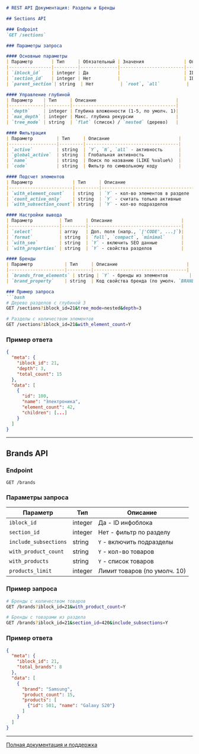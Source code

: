 ```markdown
# REST API Документация: Разделы и Бренды

## Sections API

### Endpoint
`GET /sections`

### Параметры запроса

#### Основные параметры
| Параметр       | Тип     | Обязательный | Значения               | Описание                          |
|----------------|---------|--------------|------------------------|-----------------------------------|
| `iblock_id`    | integer | Да           |                        | ID инфоблока                     |
| `section_id`   | integer | Нет          |                        | ID родительского раздела          |
| `parent_section`| string  | Нет          | `root`, `all`          | `root` - корневые разделы          |

#### Управление глубиной
| Параметр    | Тип     | Описание                              |
|-------------|---------|---------------------------------------|
| `depth`     | integer | Глубина вложенности (1-5, по умолч. 1)|
| `max_depth` | integer | Макс. глубина рекурсии                |
| `tree_mode` | string  | `flat` (список) / `nested` (дерево)   |

#### Фильтрация
| Параметр         | Тип     | Описание                          |
|------------------|---------|-----------------------------------|
| `active`         | string  | `Y`, `N`, `all` - активность      |
| `global_active`  | string  | Глобальная активность             |
| `name`           | string  | Поиск по названию (LIKE %value%)  |
| `code`           | string  | Фильтр по символьному коду        |

#### Подсчет элементов
| Параметр               | Тип     | Описание                          |
|------------------------|---------|-----------------------------------|
| `with_element_count`   | string  | `Y` - кол-во элементов в разделе  |
| `count_active_only`    | string  | `Y` - считать только активные     |
| `with_subsection_count`| string  | `Y` - кол-во подразделов          |

#### Настройки вывода
| Параметр          | Тип     | Описание                          |
|-------------------|---------|-----------------------------------|
| `select`          | array   | Доп. поля (напр., `['CODE', ...]`)|
| `format`          | string  | `full`, `compact`, `minimal`      |
| `with_seo`        | string  | `Y` - включить SEO данные         |
| `with_properties` | string  | `Y` - свойства разделов           |

#### Бренды
| Параметр            | Тип     | Описание                          |
|---------------------|---------|-----------------------------------|
| `brands_from_elements` | string | `Y` - бренды из элементов        |
| `brand_property`    | string  | Код свойства бренда (по умолч. `BRAND`)|

### Пример запроса
```bash
# Дерево разделов с глубиной 3
GET /sections?iblock_id=21&tree_mode=nested&depth=3

# Разделы с количеством элементов
GET /sections?iblock_id=21&with_element_count=Y
```

### Пример ответа
```json
{
  "meta": {
    "iblock_id": 21,
    "depth": 3,
    "total_count": 15
  },
  "data": [
    {
      "id": 100,
      "name": "Электроника",
      "element_count": 42,
      "children": [...]
    }
  ]
}
```

---

## Brands API

### Endpoint
`GET /brands`

### Параметры запроса
| Параметр             | Тип     | Описание                          |
|----------------------|---------|-----------------------------------|
| `iblock_id`          | integer | Да - ID инфоблока                |
| `section_id`         | integer | Нет - фильтр по разделу           |
| `include_subsections`| string  | `Y` - включить подразделы         |
| `with_product_count` | string  | `Y` - кол-во товаров              |
| `with_products`      | string  | `Y` - список товаров              |
| `products_limit`     | integer | Лимит товаров (по умолч. 10)      |

### Пример запроса
```bash
# Бренды с количеством товаров
GET /brands?iblock_id=21&with_product_count=Y

# Бренды с товарами из раздела
GET /brands?iblock_id=21&section_id=420&include_subsections=Y
```

### Пример ответа
```json
{
  "meta": {
    "iblock_id": 21,
    "total_brands": 8
  },
  "data": [
    {
      "brand": "Samsung",
      "product_count": 15,
      "products": [
        {"id": 501, "name": "Galaxy S20"}
      ]
    }
  ]
}
```

---

[Полная документация и поддержка](https://api.example.com/docs)
```
